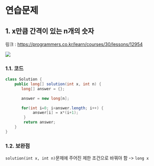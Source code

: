 # 연습문제
## 1. x만큼 간격이 있는 n개의 숫자

링크 : https://programmers.co.kr/learn/courses/30/lessons/12954

![](https://images.velog.io/images/withcolinsong/post/e300ae28-ad65-44b5-8bde-664b2ac180b2/image.png)

### 1.1. 코드

```java
class Solution {
    public long[] solution(int x, int n) {
       long[] answer = {};
        
       answer = new long[n];
        
       for(int i=0; i<answer.length; i++) {
            answer[i] = x*(i+1);
        }
        return answer;
    }
}
```

### 1.2. 보완점
`solution(int x, int n)`문제에 주어진 제한 조건으로 바꿔야 함 -> `long x`
